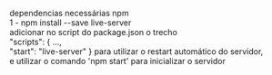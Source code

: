 dependencias necessárias npm  
1 - npm install --save live-server  
    adicionar no script do package.json o trecho  
    "scripts": {
        ...,  
        "start": "live-server"
    } para utilizar o restart automático do servidor,  
    e utilizar o comando 'npm start' para inicializar o servidor  
